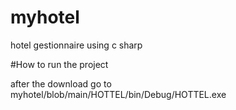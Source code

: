 # myhotel
hotel gestionnaire using c sharp

#How to run the project 

after the download go to myhotel/blob/main/HOTTEL/bin/Debug/HOTTEL.exe 
